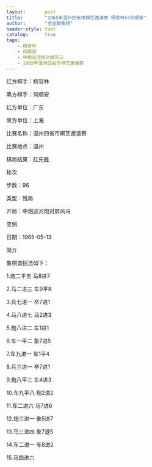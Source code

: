 ```yaml
---
layout:       post
title:        "1965年温州四省市棋艺邀请赛 杨官林vs何顺安"
author:       "老张聊象棋"
header-style: text
catalog:      true
tags:
    - 杨官林
    - 何顺安
    - 中炮巡河炮对屏风马
    - 1965年温州四省市棋艺邀请赛
---
```


红方棋手：杨官林

黑方棋手：何顺安

红方单位：广东

黑方单位：上海

比赛名称：温州四省市棋艺邀请赛

比赛地点：温州

棋局结果：红先胜

轮次

步数：96

类型：残局

开局：中炮巡河炮对屏风马

变例

日期：1965-05-13

简介

象棋谱招法如下：

1.炮二平五 马8进7

2.马二进三 车9平8

3.兵七进一 卒7进1

4.马八进七 马2进3

5.炮八进二 车1进1

6.车一平二 象7进5

7.车九进一 车1平4

8.兵三进一 卒7进1

9.炮八平三 车4进3

10.车九平八 炮2进2

11.车二进六 马7进6

12.炮三进一 象5进7

13.马三进四 象7退5

14.车二进一 车8进2

15.马四进六
